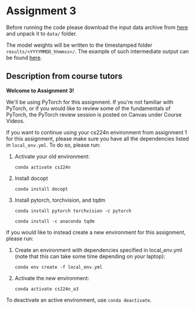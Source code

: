# Assignment 3

Before running the code please download the input data archive from [here](
  https://disk.yandex.ru/d/5POhopSF_lj2Sw
) and unpack it to `data/` folder.

The model weights will be written to the timestamped folder
`results/<YYYYMMDD_hhmmss>/`. The example of such intermediate output can be
found [here](https://disk.yandex.ru/d/CPs9OqPXsFFgSA).

## Description from course tutors

**Welcome to Assignment 3!**

We'll be using PyTorch for this assignment. If you're not familiar with
PyTorch, or if you would like to review some of the fundamentals of
PyTorch, the PyTorch review session is posted on Canvas under Course Videos.  

If you want to continue using your cs224n environment from assignment 1
for this assignment, please make sure you have all the dependencies listed
in `local_env.yml`. To do so, please run: 

1. Activate your old environment:

    ```conda activate cs224n```

2. Install docopt

    ```conda install docopt```

3. Install pytorch, torchvision, and tqdm

    ```conda install pytorch torchvision -c pytorch```

    ```conda install -c anaconda tqdm```


If you would like to instead create a new environment for this assignment,
please run:

1. Create an environment with dependencies specified in local_env.yml (note that this can take some time depending on your laptop):
    
    ```conda env create -f local_env.yml```

2. Activate the new environment:
    
    ```conda activate cs224n_a3```
    

To deactivate an active environment, use `conda deactivate`.
